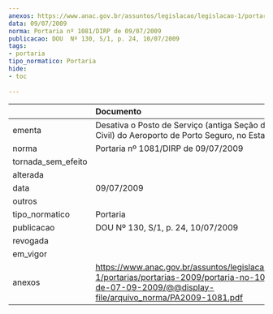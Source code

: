 ```yaml
---
anexos: https://www.anac.gov.br/assuntos/legislacao/legislacao-1/portarias/portarias-2009/portaria-no-1081-dirp-de-07-09-2009/@@display-file/arquivo_norma/PA2009-1081.pdf
data: 09/07/2009
norma: Portaria nº 1081/DIRP de 09/07/2009
publicacao: DOU  Nº 130, S/1, p. 24, 10/07/2009
tags:
- portaria
tipo_normatico: Portaria
hide: 
- toc 
 
---
```


|                    | Documento                                                                                                                                                          |
|:-------------------|:-------------------------------------------------------------------------------------------------------------------------------------------------------------------|
| ementa             | Desativa o Posto de Serviço (antiga Seção de Aviação Civil) do Aeroporto de Porto Seguro, no Estado da Bahia.                                                      |
| norma              | Portaria nº 1081/DIRP de 09/07/2009                                                                                                                                |
| tornada_sem_efeito |                                                                                                                                                                    |
| alterada           |                                                                                                                                                                    |
| data               | 09/07/2009                                                                                                                                                         |
| outros             |                                                                                                                                                                    |
| tipo_normatico     | Portaria                                                                                                                                                           |
| publicacao         | DOU  Nº 130, S/1, p. 24, 10/07/2009                                                                                                                                |
| revogada           |                                                                                                                                                                    |
| em_vigor           |                                                                                                                                                                    |
| anexos             | https://www.anac.gov.br/assuntos/legislacao/legislacao-1/portarias/portarias-2009/portaria-no-1081-dirp-de-07-09-2009/@@display-file/arquivo_norma/PA2009-1081.pdf |
